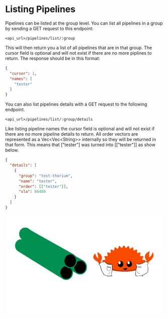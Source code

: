# Listing Pipelines

Pipelines can be listed at the group level. You can list all pipelines in a 
group by sending a GET request to this endpoint:
```
<api_url>/pipelines/list/:group
```

This will then return you a list of all pipelines that are in that group. The
cursor field is optional and will not exist if there are no more piplines to
return. The response should be in this format:
```json
{
  "cursor": 1,
  "names": [
    "tester"
  ]
}
```

You can also list pipelines details with a GET request to the following endpoint.
```
<api_url>/pipelines/list/:group/details
```

Like listing pipeline names the cursor field is optional and will not exist if
there are no more pipeline details to return. All order vectors are represented
as a Vec\<Vec\<String\>\> internally so they will be returned in that form. This means
that ["tester"] was turned into [["tester"]] as show below.

```json
{
  "details": [
    {
      "group": "test-thorium",
      "name": "tester",
      "order": [["tester"]],
      "sla": 86400
    }
  ]
}
```

<p align="center">
    <img src="./../../static_resources/ferris-pipeline-stack.png"
</p>

